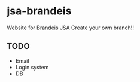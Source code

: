 # jsa-brandeis
Website for Brandeis JSA
Create your own branch!!
## TODO
* Email
* Login system
* DB

